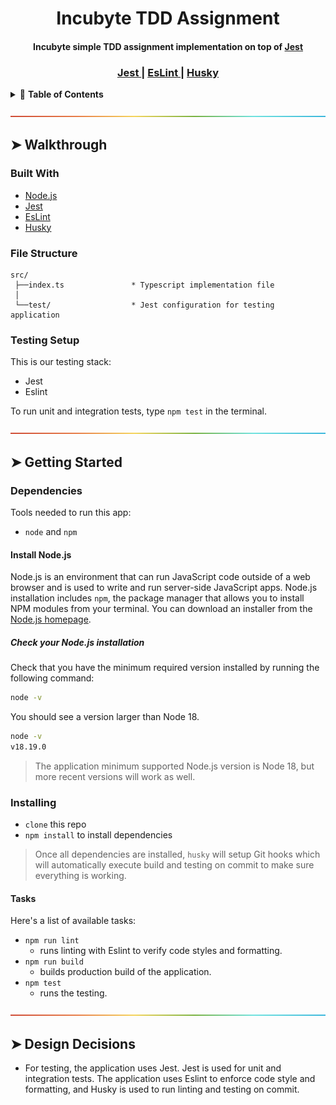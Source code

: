 <div align="center">
<h1>Incubyte TDD Assignment</h1>
<h4>Incubyte simple TDD assignment implementation on top of <a href="https://jestjs.io/" target="_blank">Jest</a></h4>
</div>

<div align="center">
  <h3>
    <a href="https://jestjs.io/">
      Jest
    </a>
    <span> | </span>
    <a href="https://eslint.org/">
      EsLint
    </a>
    <span> | </span>
    <a href="https://typicode.github.io/husky/">
      Husky
    </a>
  </h3>
</div>

<details>
<summary>📖 <b>Table of Contents</b></summary>
<br />

[![-----------------------------------------------------][colored-line]](#table-of-contents)

## ➤ Table of Contents

* [➤ Walkthrough](#-walkthrough)
	* [Built With](#built-with)
	* [File Structure](#file-structure)
	* [Testing Setup](#testing-setup)
* [➤ Getting Started](#-getting-started)
	* [Dependencies](#dependencies)
	* [Install Node.js](#install-nodejs)
	* [Check your Node.js installation](#check-your-nodejs-installation)
	* [Installing](#installing)
	* [Running the App](#running-the-app)
	* [Tasks](#tasks)
* [➤ Design Decisions](#-design-decisions)
</details>

[![-----------------------------------------------------][colored-line]](#-walkthrough)

## ➤ Walkthrough


### Built With

- [Node.js](https://nodejs.org/en/)
- [Jest](https://jestjs.io/)
- [EsLint](https://eslint.org/)
- [Husky](https://typicode.github.io/husky/)


### File Structure

```
src/
 ├──index.ts               * Typescript implementation file
 │
 └──test/                  * Jest configuration for testing application
```

### Testing Setup
This is our testing stack:
* Jest
* Eslint

To run unit and integration tests, type `npm test` in the terminal.

[![-----------------------------------------------------][colored-line]](#-getting-started)

## ➤ Getting Started

### Dependencies
Tools needed to run this app:
* `node` and `npm`

#### Install Node.js

Node.js is an environment that can run JavaScript code outside of a web browser and is used to write and run server-side JavaScript apps. Node.js installation includes `npm`, the package manager that allows you to install NPM modules from your terminal. 
You can download an installer from the [Node.js homepage](https://nodejs.org/en/).

##### Check your Node.js installation

Check that you have the minimum required version installed by running the following command:

```sh
node -v
```

You should see a version larger than Node 18.

```sh
node -v
v18.19.0
```

> The application minimum supported Node.js version is Node 18, but more recent versions will work as well.


### Installing
* `clone` this repo
* `npm install` to install dependencies

> Once all dependencies are installed, `husky` will setup Git hooks which will automatically execute build and testing on commit to make sure everything is working.

#### Tasks
Here's a list of available tasks:
* `npm run lint`
	* runs linting with Eslint to verify code styles and formatting.
* `npm run build`
	* builds production build of the application.
* `npm test`
	* runs the testing.

[![-----------------------------------------------------][colored-line]](#-design-decisions)

## ➤ Design Decisions

* For testing, the application uses Jest. Jest is used for unit and integration tests. The application uses Eslint to enforce code style and formatting, and Husky is used to run linting and testing on commit.

<!-- MARKDOWN LINKS & IMAGES -->
<!-- https://www.markdownguide.org/basic-syntax/#reference-style-links -->
[colored-line]: ./.docs/rainbow.png
